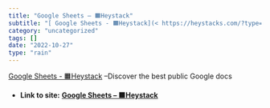 ```yaml
---
title: "Google Sheets – 🟧Heystack"
subtitle: "[ Google Sheets - 🟧Heystack](< https://heystacks.com/?type=sheets>) –Discover"
category: "uncategorized"
tags: []
date: "2022-10-27"
type: "rain"
---
```

[ Google Sheets - 🟧Heystack](< https://heystacks.com/?type=sheets>) –Discover
the best public Google docs


* **Link to site:** **[Google Sheets – 🟧Heystack](None)**